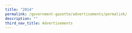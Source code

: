 ```yaml
---
title: "2014"
permalink: /government-gazette/advertisements/permalink/
description: ""
third_nav_title: Advertisements
---
```

